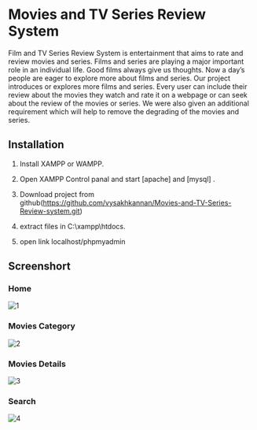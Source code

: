 # Movies and TV Series Review System
Film and TV Series Review System is entertainment that aims to rate and review movies and series. Films and series are playing a major important role in an individual life. Good films always give us thoughts. Now a day’s people are eager to explore more about films and series. Our project introduces or explores more films and series. Every user can include their review about the movies they watch and rate it on a webpage or can seek about the review of the movies or series. We were also given an additional requirement which will help to remove the degrading of the movies and series.

## Installation

1. Install XAMPP or WAMPP.

2. Open XAMPP Control panal and start [apache] and [mysql] .

3. Download project from github(https://github.com/vysakhkannan/Movies-and-TV-Series-Review-system.git)

4. extract files in C:\xampp\htdocs.

5. open link localhost/phpmyadmin

## Screenshort

### Home
![1](https://user-images.githubusercontent.com/91023534/154680314-3647077e-91f5-493d-8a9d-93370e470af8.png)

### Movies Category
![2](https://user-images.githubusercontent.com/91023534/154680432-45c832ec-ec6e-4ac9-b0ac-ceedd0416e59.png)

### Movies Details
![3](https://user-images.githubusercontent.com/91023534/154680494-ecd0936a-dd8e-42f1-8361-54bc1112349e.png)

### Search 
![4](https://user-images.githubusercontent.com/91023534/154680532-6996aafb-5212-47c7-833b-bb1cd671a7e1.png)

